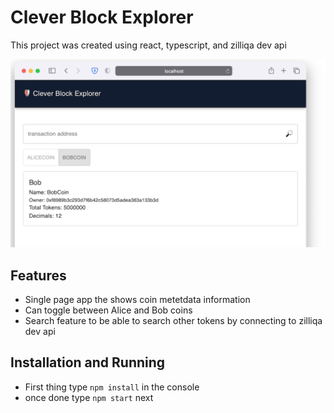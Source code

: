 # Clever Block Explorer

This project was created using react, typescript, and zilliqa dev api

![](screen.png)

## Features
- Single page app the shows coin metetdata information
- Can toggle between Alice and Bob coins
- Search feature to be able to search other tokens by connecting to zilliqa dev api


## Installation and Running
- First thing type `npm install` in the console
- once done type `npm start` next

